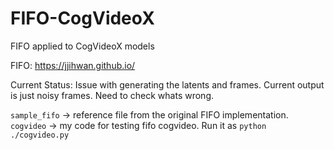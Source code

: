 # FIFO-CogVideoX
FIFO applied to CogVideoX models

FIFO: https://jjihwan.github.io/

Current Status: Issue with generating the latents and frames. Current output is just noisy frames. Need to check whats wrong.

`sample_fifo` -> reference file from the original FIFO implementation.
`cogvideo` -> my code for testing fifo cogvideo. Run it as `python ./cogvideo.py`
